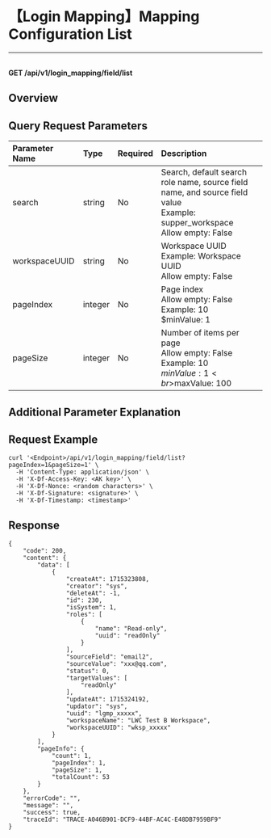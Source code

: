 # 【Login Mapping】Mapping Configuration List

---

<br />**GET /api/v1/login_mapping/field/list**

## Overview




## Query Request Parameters

| Parameter Name        | Type     | Required   | Description              |
|:---------------------|:---------|:-----------|:-------------------------|
| search | string | No | Search, default search role name, source field name, and source field value<br>Example: supper_workspace <br>Allow empty: False <br> |
| workspaceUUID | string | No | Workspace UUID<br>Example: Workspace UUID <br>Allow empty: False <br> |
| pageIndex | integer | No | Page index<br>Allow empty: False <br>Example: 10 <br>$minValue: 1 <br> |
| pageSize | integer | No | Number of items per page<br>Allow empty: False <br>Example: 10 <br>$minValue: 1 <br>$maxValue: 100 <br> |

## Additional Parameter Explanation





## Request Example
```shell
curl '<Endpoint>/api/v1/login_mapping/field/list?pageIndex=1&pageSize=1' \
  -H 'Content-Type: application/json' \
  -H 'X-Df-Access-Key: <AK key>' \
  -H 'X-Df-Nonce: <random characters>' \
  -H 'X-Df-Signature: <signature>' \
  -H 'X-Df-Timestamp: <timestamp>'
```




## Response
```shell
{
    "code": 200,
    "content": {
        "data": [
            {
                "createAt": 1715323808,
                "creator": "sys",
                "deleteAt": -1,
                "id": 230,
                "isSystem": 1,
                "roles": [
                    {
                        "name": "Read-only",
                        "uuid": "readOnly"
                    }
                ],
                "sourceField": "email2",
                "sourceValue": "xxx@qq.com",
                "status": 0,
                "targetValues": [
                    "readOnly"
                ],
                "updateAt": 1715324192,
                "updator": "sys",
                "uuid": "lgmp_xxxxx",
                "workspaceName": "LWC Test B Workspace",
                "workspaceUUID": "wksp_xxxxx"
            }
        ],
        "pageInfo": {
            "count": 1,
            "pageIndex": 1,
            "pageSize": 1,
            "totalCount": 53
        }
    },
    "errorCode": "",
    "message": "",
    "success": true,
    "traceId": "TRACE-A046B901-DCF9-44BF-AC4C-E48DB7959BF9"
} 
```